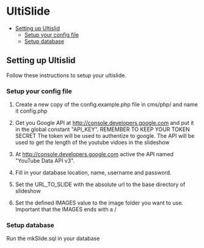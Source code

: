 # UltiSlide

* [Setting up Ultislid](#setting-up-ultislid)
    * [Setup your config file](#setup-your-config-file)
    * [Setup database](#setup-database)

## Setting up Ultislid
Follow these instructions to setup your ultislide.

### Setup your config file

1. Create a new copy of the config.example.php file in cms/php/ and name it config.php

2.  Get you Google API at http://console.developers.google.com and put it in the global constant "API_KEY". REMEMBER TO KEEP YOUR TOKEN SECRET
The token will be used to authentize to google. The API will be used to get the length of the youtube vidoes in the slideshow

3.  At http://console.developers.google.com active the API named "YouTube Data API v3".

4.  Fill in your database location, name, username and password.

5.  Set the URL_TO_SLIDE with the absolute url to the base directory of slideshow

6.  Set the defined IMAGES value to the image folder you want to use.  Important that the IMAGES ends with a /

### Setup database
Run the mkSlide.sql in your database 

